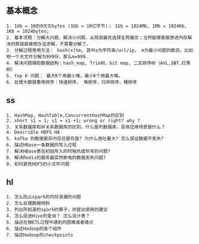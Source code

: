 ## 基本概念
    1. 1Gb = 10的9次方bytes (1Gb = 10亿字节)； 1Gb = 1024Mb, 1Mb = 1024Kb, 1Kb = 1024bytes;
    2. 基本流程：分解大问题，解决小问题，从局部最优选择全局最优；当然能够直接放进内存解决的那就直接想办法求解，不需要分解了。
    3. 分解过程常用方法： hash(x)%m, 其中x为字符串/url/ip， m为最小问题的数目。比如吧一个大文件分解为999份，那么m=999.
    4. 解决问题辅助数据结构：hash_map, Trie树，bit map, 二叉排序树（AVL,SBT,红黑树）
    5. top K 问题： 最大K个用最小堆，最小K个用最大堆。
    6. 处理大数据重用排序：快速排序， 堆排序，归并排序，桶排序
    
    
 ## ss 
    1. HashMap, HashTable,ConcurrentHashMap的区别
    2. short s1 = 1; s1 = s1 +1; wrong or right? why ?
    3. 关系数据库和非关系数据库的区别，什么是列数据库，具体应用场景是什么？
    4. Describle HDFS HA
    5. kafka 的数据是存内存还是存盘? 为什么吞吐量大? 怎么保证数据不丢失?
    6. 描述HBase一条数据的写入过程
    7. 解决HBase表在初始写入的时候热度热写的问题?
    8. 解决Redis的服务器突然断电的数据丢失问题?
    9. 如何避免HDFS的小文件问题
    
## hl 
    1. 怎么防止spark的内存泄漏的问题
    2. 怎么处理数据倾斜
    3. 列出所知道的spark的算子，并提出使用的建议
    4. 怎么促进Hive的查询？ 怎么设计表？
    5. 描述在做ETL过程中遇到的困难或者难点
    6. 描述Hadoop的各个组件
    7. 描述Hadoop的checkpoints
    
    
